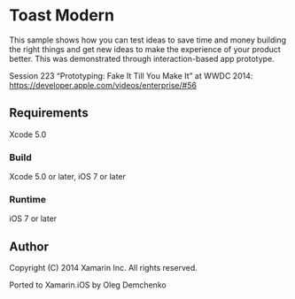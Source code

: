Toast Modern
====================
This sample shows how you can test ideas to save time and money building the right things and get new ideas to make the experience of your product better. This was demonstrated through interaction-based app prototype.

Session 223 “Prototyping: Fake It Till You Make It” at WWDC 2014:
https://developer.apple.com/videos/enterprise/#56

## Requirements

Xcode 5.0

### Build

Xcode 5.0 or later, iOS 7 or later

### Runtime

iOS 7 or later

Author
------ 
Copyright (C) 2014 Xamarin Inc. All rights reserved.

Ported to Xamarin.iOS by Oleg Demchenko